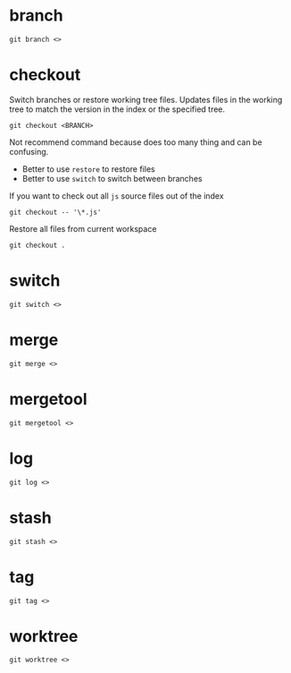 # branch

```
git branch <>
```

# checkout

Switch branches or restore working tree files. Updates files in the working tree to match the version in the index or the specified tree.

```
git checkout <BRANCH>
```

Not recommend command because does too many thing and can be confusing.

- Better to use `restore` to restore files
- Better to use `switch` to switch between branches

If you want to check out all `js` source files out of the index

```
git checkout -- '\*.js'
```

Restore all files from current workspace

```
git checkout .
```

# switch

```
git switch <>
```

# merge

```
git merge <>
```

# mergetool

```
git mergetool <>
```

# log

```
git log <>
```

# stash

```
git stash <>
```

# tag

```
git tag <>
```

# worktree

```
git worktree <>
```
